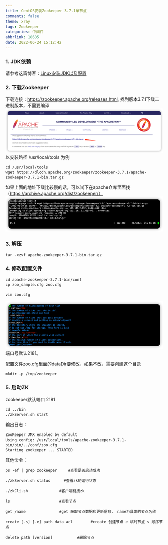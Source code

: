 ```yaml
---
title: CentOS安装Zookeeper 3.7.1单节点
comments: false
theme: xray
tags: Zookeeper
categories: 中间件
abbrlink: 18685
date: 2022-06-24 15:12:42
---
```

### 1. JDK依赖
请参考这篇博客：[Linux安装JDK以及配置](https://xiaoyuge.work/jdk-install/)

### 2. 下载Zookeeper
下载连接：https://zookeeper.apache.org/releases.html,  找到版本3.7.1下载二进制版本，不需要编译
![](./zookeeper-install/2.png)
以安装路径 /usr/local/tools 为例
```shell
cd /usr/local/tools
wget https://dlcdn.apache.org/zookeeper/zookeeper-3.7.1/apache-zookeeper-3.7.1-bin.tar.gz
```
如果上面的地址下载比较慢的话，可以试下在apache仓库里面找（https://archive.apache.org/dist/zookeeper/）
![](./zookeeper-install/1.png)

### 3. 解压
```shell
tar -xzvf apache-zookeeper-3.7.1-bin.tar.gz
```
### 4. 修改配置文件
```shell
cd apache-zookeeper-3.7.1-bin/conf
cp zoo_sample.cfg zoo.cfg

vim zoo.cfg
```
![](./zookeeper-install/3.png)
端口号默认2181。

配置文件zoo.cfg里面的dataDir要修改，如果不改，需要创建这个目录
```shell
mkdir -p /tmp/zookeeper
```

### 5. 启动ZK
zookeeper默认端口 2181
```shell
cd ../bin
./zkServer.sh start
```
输出日志：
```text
ZooKeeper JMX enabled by default
Using config: /usr/local/tools/apache-zookeeper-3.7.1-bin/bin/../conf/zoo.cfg
Starting zookeeper ... STARTED
```

其他命令：
```shell
ps -ef | grep zookeeper     #查看是否启动成功

./zkServer.sh status      #查看zk的运行状态

./zkCli.sh              #客户端链接zk

ls                      #查看节点

get /name               #get 获取节点数据和更新信息， name为具体的节点名称

create [-s] [-e] path data acl        #create 创建节点 e 临时节点 s 顺序节点

delete path [version]           #删除节点

```

